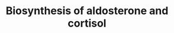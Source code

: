 ---
annotations:
- type: Pathway Ontology
  value: C21-steroid hormone biosynthetic pathway
authors:
- Thomas
- MaintBot
- Khanspers
- Christine Chichester
- Eweitz
description: 'Keywords: 17-oh aldosterone biochemistry biosynthesis corticosterone
  cortisol metabolism metabolism of pregnenolone progesterone steroid'
last-edited: 2021-05-16
organisms:
- Rattus norvegicus
redirect_from:
- /index.php/Pathway:WP508
- /instance/WP508
schema-jsonld:
- '@context': https://schema.org/
  '@id': https://wikipathways.github.io/pathways/WP508.html
  '@type': Dataset
  creator:
    '@type': Organization
    name: WikiPathways
  description: 'Keywords: 17-oh aldosterone biochemistry biosynthesis corticosterone
    cortisol metabolism metabolism of pregnenolone progesterone steroid'
  keywords:
  - 18-OH Corticosterone
  - Aldosterone
  - Pregnenolone
  - Cyp11b2
  - Deoxy-corticosterone
  - Progesterone
  - Cyp21a1
  - Cyp11a1
  - 17-OH Pregnenolone
  - Cyp17a1
  - Cyp11b1
  - Cholesterol
  - Hsd3b1
  - 11-deoxycortisol
  - Corticosterone
  - 17-OH Progesterone
  - Cortisol
  license: CC0
  name: Biosynthesis of aldosterone and cortisol
seo: CreativeWork
title: Biosynthesis of aldosterone and cortisol
wpid: WP508
---